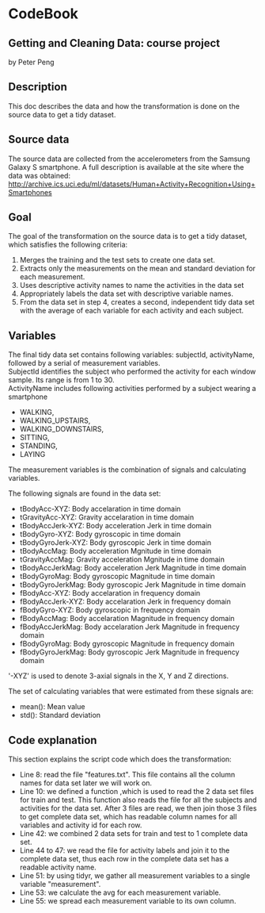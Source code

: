 # CodeBook
## Getting and Cleaning Data: course project
by Peter Peng

## Description

This doc describes the data and how the transformation is done on the source data to get a tidy dataset.

## Source data
The source data are collected from the accelerometers from the Samsung Galaxy S smartphone. A full description is available at the site where the data was obtained:
http://archive.ics.uci.edu/ml/datasets/Human+Activity+Recognition+Using+Smartphones

## Goal
The goal of the transformation on the source data is to get a tidy dataset, which satisfies the following criteria:
1. Merges the training and the test sets to create one data set.
2. Extracts only the measurements on the mean and standard deviation for each measurement.
3. Uses descriptive activity names to name the activities in the data set
4. Appropriately labels the data set with descriptive variable names.
5. From the data set in step 4, creates a second, independent tidy data set with the average of each variable for each activity and each subject.

## Variables
The final tidy data set contains following variables:
subjectId, activityName, followed by a serial of measurement variables.  
SubjectId identifies the subject who performed the activity for each window sample. Its range is from 1 to 30.  
ActivityName includes following activities performed by a subject wearing a smartphone

* WALKING,
* WALKING_UPSTAIRS,
* WALKING_DOWNSTAIRS,
* SITTING,
* STANDING,
* LAYING

The measurement variables is the combination of signals and calculating variables. 

The following signals are found in the data set:

* tBodyAcc-XYZ: Body accelaration in time domain
* tGravityAcc-XYZ: Gravity accelaration in time domain
* tBodyAccJerk-XYZ: Body acceleration Jerk in time domain
* tBodyGyro-XYZ: Body gyroscopic in time domain
* tBodyGyroJerk-XYZ: Body gyroscopic Jerk in time domain
* tBodyAccMag: Body acceleration Mgnitude in time domain
* tGravityAccMag: Gravity acceleration Mgnitude in time domain
* tBodyAccJerkMag: Body acceleration Jerk Magnitude in time domain
* tBodyGyroMag: Body gyroscopic Magnitude in time domain
* tBodyGyroJerkMag: Body gyroscopic Jerk Magnitude in time domain
* fBodyAcc-XYZ: Body accelaration in frequency domain
* fBodyAccJerk-XYZ: Body accelaration Jerk in frequency domain
* fBodyGyro-XYZ: Body gyroscopic in frequency domain
* fBodyAccMag: Body accelaration Magnitude in frequency domain
* fBodyAccJerkMag: Body accelaration Jerk Magnitude in frequency domain
* fBodyGyroMag: Body gyroscopic Magnitude in frequency domain
* fBodyGyroJerkMag: Body gyroscopic Jerk Magnitude in frequency domain

'-XYZ' is used to denote 3-axial signals in the X, Y and Z directions.

The set of calculating variables that were estimated from these signals are:

* mean(): Mean value
* std(): Standard deviation


## Code explanation
This section explains the script code which does the transformation:
* Line 8: read the file "features.txt". This file contains all the column names for data set later we will work on.
* Line 10: we defined a function ,which is used to read the 2 data set files for train and test. This function also reads
the file for all the subjects and activities for the data set. After 3 files are read, we then join those 3 files to
get complete data set, which has readable column names for all variables and activity id for each row.
* Line 42: we combined 2 data sets for train and test to 1 complete data set.
* Line 44 to 47: we read the file for activity labels and join it to the complete data set, thus each row in the complete data
set has a readable activity name.
* Line 51: by using tidyr, we gather all measurement variables to a single variable "measurement".
* Line 53: we calculate the avg for each measurement variable.
* Line 55: we spread each measurement variable to its own column.